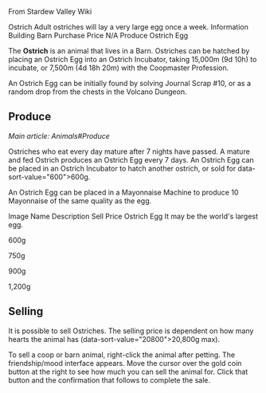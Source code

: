 From Stardew Valley Wiki

Ostrich Adult ostriches will lay a very large egg once a week. Information Building Barn Purchase Price N/A Produce Ostrich Egg

The **Ostrich** is an animal that lives in a Barn. Ostriches can be hatched by placing an Ostrich Egg into an Ostrich Incubator, taking 15,000m (9d 10h) to incubate, or 7,500m (4d 18h 20m) with the Coopmaster Profession.

An Ostrich Egg can be initially found by solving Journal Scrap #10, or as a random drop from the chests in the Volcano Dungeon.

## Produce

*Main article: Animals#Produce*

Ostriches who eat every day mature after 7 nights have passed. A mature and fed Ostrich produces an Ostrich Egg every 7 days. An Ostrich Egg can be placed in an Ostrich Incubator to hatch another ostrich, or sold for data-sort-value="600"&gt;600g.

An Ostrich Egg can be placed in a Mayonnaise Machine to produce 10 Mayonnaise of the same quality as the egg.

Image Name Description Sell Price Ostrich Egg It may be the world's largest egg.

600g

750g

900g

1,200g

## Selling

It is possible to sell Ostriches. The selling price is dependent on how many hearts the animal has (data-sort-value="20800"&gt;20,800g max).

To sell a coop or barn animal, right-click the animal after petting. The friendship/mood interface appears. Move the cursor over the gold coin button at the right to see how much you can sell the animal for. Click that button and the confirmation that follows to complete the sale.